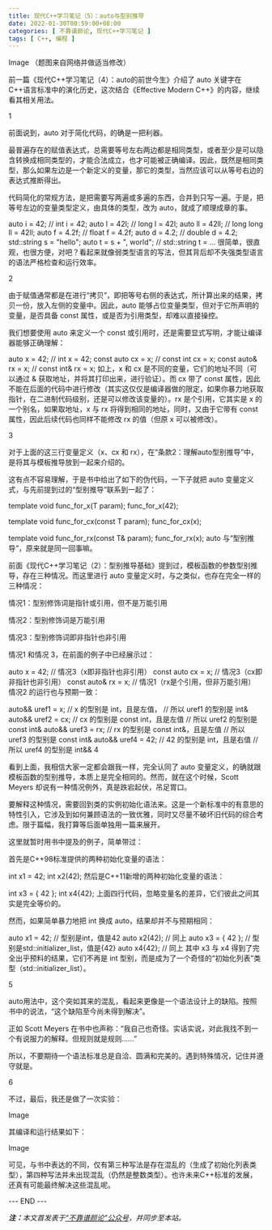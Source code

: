 ```yaml
---
title: 现代C++学习笔记（5）：auto与型别推导
date: 2022-01-30T00:59:00+08:00
categories: [ 不靠谱颜论, 现代C++学习笔记 ]
tags: [ C++, 编程 ]
---
```


Image
（题图来自网络并做适当修改）

前一篇《现代C++学习笔记（4）：auto的前世今生》介绍了 auto 关键字在 C++语言标准中的演化历史，这次结合《Effective Modern C++》的内容，继续看其相关用法。

1

前面说到，auto 对于简化代码，的确是一把利器。

最普遍存在的赋值表达式，总需要等号左右两边都是相同类型，或者至少是可以隐含转换成相同类型的，才能合法成立，也才可能被正确编译。因此，既然是相同类型，那么如果左边是一个新定义的变量，那它的类型，当然应该可以从等号右边的表达式推断得出。

代码简化的常规方法，是把需要写两遍或多遍的东西，合并到只写一遍。于是，把等号左边的变量类型定义，由具体的类型，改为 auto，就成了顺理成章的事。

auto i = 42; // int i = 42;
auto l = 42l; // long l = 42l;
auto ll = 42ll; // long long ll = 42ll;
auto f = 4.2f; // float f = 4.2f;
auto d = 4.2; // double d = 4.2;
std::string s = "hello";
auto t = s + ", world"; // std::string t = ...
很简单，很直观，也很方便，对吧？看起来就像弱类型语言的写法，但其背后却不失强类型语言的语法严格检查和运行效率。

2

由于赋值通常都是在进行“拷贝”，即把等号右侧的表达式，所计算出来的结果，拷贝一份，放入左侧的变量中。因此，auto 能够占位变量类型，但对于它所声明的变量，是否具备 const 属性，或是否为引用类型，却难以直接操控。

我们想要使用 auto 来定义一个 const 或引用时，还是需要显式写明，才能让编译器能够正确理解：

auto x = 42; // int x = 42;
const auto cx = x; // const int cx = x;
const auto& rx = x; // const int& rx = x;
如上，x 和 cx 是不同的变量，它们的地址不同（可以通过 & 获取地址，并将其打印出来，进行验证）。而 cx 带了 const 属性，因此不能在后面的代码中进行修改（其实这仅仅是编译器做的限定，如果你暴力地获取指针，在二进制代码级别，还是可以修改该变量的）。rx 是个引用，它其实是 x 的一个别名，如果取地址，x 与 rx 将得到相同的地址，同时，又由于它带有 const 属性，因此后续代码也同样不能修改 rx 的值（但原 x 可以被修改）。

3

对于上面的这三行变量定义（x、cx 和 rx），在“条款2：理解auto型别推导”中，是将其与模板推导放到一起来介绍的。

这有点不容易理解，于是书中给出了如下的伪代码，一下子就把 auto 变量定义式，与先前提到过的“型别推导”联系到一起了：

template<typename T>
void func_for_x(T param);
func_for_x(42);

template<typename T>
void func_for_cx(const T param);
func_for_cx(x);

template<typename T>
void func_for_rx(const T& param);
func_for_rx(x);
auto 与“型别推导”，原来就是同一回事嘛。

前面《现代C++学习笔记（2）：型别推导基础》提到过，模板函数的参数型别推导，存在三种情况。而这里进行 auto 变量定义时，与之类似，也存在完全一样的三种情况：

情况1：型别修饰词是指针或引用，但不是万能引用

情况2：型别修饰词是万能引用

情况3：型别修饰词即非指针也非引用

情况1 和情况 3，在前面的例子中已经展示过：

auto x = 42; // 情况3（x即非指针也非引用）
const auto cx = x; // 情况3（cx即非指针也非引用）
const auto& rx = x; // 情况1（rx是个引用，但非万能引用）
情况2 的运行也与预期一致：

auto&& uref1 = x; // x 的型别是 int，且是左值，
                  // 所以 uref1 的型别是 int&
auto&& uref2 = cx; // cx 的型别是 const int，且是左值
                   // 所以 uref2 的型别是 const int&
auto&& uref3 = rx; // rx 的型别是 const int&，且是左值
                   // 所以 uref3 的型别是 const int&
auto&& uref4 = 42; // 42 的型别是 int，且是右值
                   // 所以 uref4 的型别是 int&&
4

看到上面，我相信大家一定都会跟我一样，完全认同了 auto 变量定义，的确就跟模板函数的型别推导，本质上是完全相同的。然而，就在这个时候，Scott Meyers 却说有一种情况例外，真是跌宕起伏，吊足胃口。

要解释这种情况，需要回到类的实例初始化语法来。这是一个新标准中的有意思的特性引入，它涉及到如何兼顾语法的一致优雅，同时又尽量不破坏旧代码的综合考虑。限于篇幅，我打算等后面单独用一篇来展开。

这里就暂时用书中提及的例子，简单带过：

首先是C++98标准提供的两种初始化变量的语法：

int x1 = 42;
int x2(42);
然后是C++11新增的两种初始化变量的语法：

int x3 = { 42 };
int x4{42};
上面四行代码，忽略变量名的差异，它们彼此之间其实是完全等价的。

然而，如果简单暴力地把 int 换成 auto，结果却并不与预期相同：

auto x1 = 42; // 型别是int，值是42
auto x2(42); // 同上
auto x3 = { 42 }; // 型别是std::initializer_list<int>，值是{42}
auto x4{42}; // 同上
其中 x3 与 x4 得到了完全出乎预料的结果，它们不再是 int 型别，而是成为了一个奇怪的“初始化列表”类型（std::initializer_list<int>）。

5

auto用法中，这个突如其来的混乱，看起来更像是一个语法设计上的缺陷。按照书中的说法，“这个缺陷至今尚未得到解决”。

正如 Scott Meyers 在书中也声称：“我自己也奇怪。实话实说，对此我找不到一个有说服力的解释。但规则就是规则……”

所以，不要期待一个语法标准总是自洽、圆满和完美的。遇到特殊情况，记住并遵守就是。

6

不过，最后，我还是做了一次实验：

Image

其编译和运行结果如下：

Image

可见，与书中表达的不同，仅有第三种写法是存在混乱的（生成了初始化列表类型），第四种写法并未出现混乱（仍然是整数类型）。也许未来C++标准的发展，还真有可能最终解决这些混乱呢。

<div class="p-5 text-center">--- END ---</div>

<i><b>注：</b>本文首发表于[“不靠谱颜论”公众号](https://mp.weixin.qq.com/s/Eb1ZCZtlDU2Ajt3r5zOLWw)，并同步至本站。</i>
